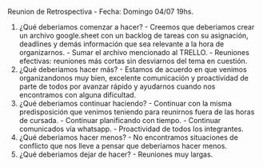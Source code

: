 Reunion de Retrospectiva - Fecha: Domingo 04/07 19hs.

1. ¿Qué deberiamos comenzar a hacer?
        - Creemos que deberiamos crear un archivo google.sheet con un backlog de tareas con su asignación, deadlines y demás información que sea relevante a la hora de organizarnos.
        - Sumar el archivo mencionado al TRELLO.
        - Reuniones efectivas: reuniones más cortas sin desviarnos del tema en cuestión.
2. ¿Qué deberiamos hacer más?
        - Estamos de acuerdo en que venimos organizandonos muy bien, excelente comunicación y proactividad de parte de todos por avanzar rápido y ayudarnos cuando nos encontramos con alguna dificultad.
4. ¿Qué deberiamos continuar haciendo?
         - Continuar con la misma predisposición que venimos teniendo para reunirnos fuera de las horas de cursada.
         - Continuar planificando con tiempo.
         - Continuar comunicados vía whatsapp.
         - Proactividad de todos los integrantes.
5. ¿Qué deberiamos hacer menos?
         - No encontramos situaciones de conflicto que nos lleve a pensar que deberiamos hacer menos.
6. ¿Qué deberiamos dejar de hacer?
         - Reuniones muy largas.
